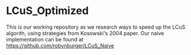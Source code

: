 # LCuS_Optimized
This is our working repository as we research ways to speed up the LCuS algorith, using strategies from Kosowski's 2004 paper. Our naive implementation can be found at https://github.com/robynburger/LCuS_Naive
